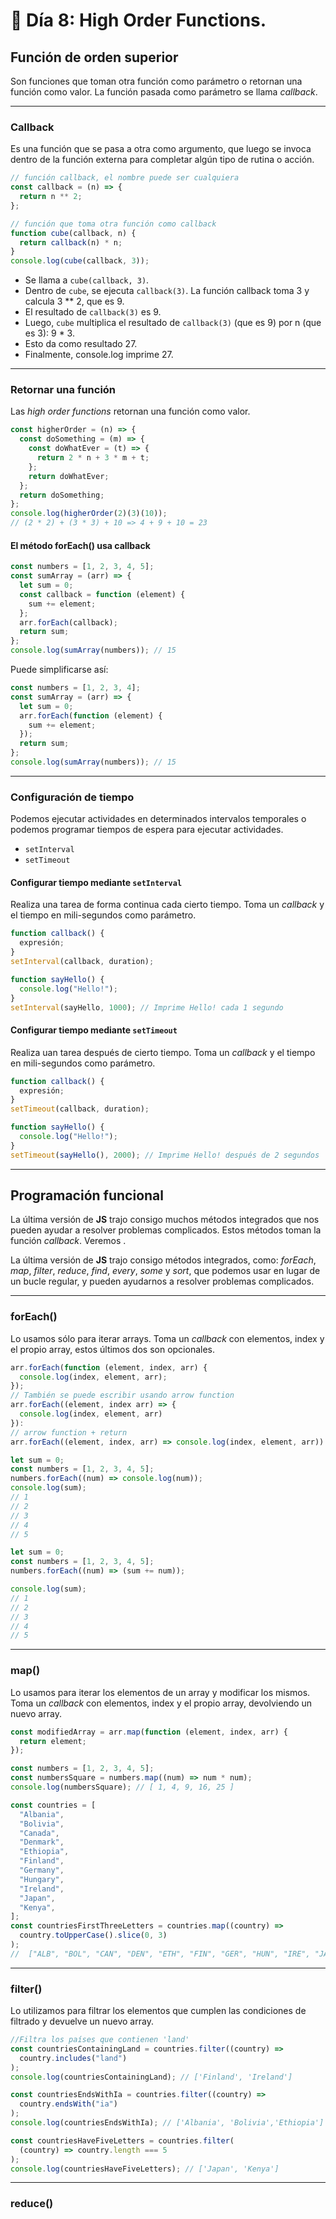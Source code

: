 # 📔 Día 8: High Order Functions.

## Función de orden superior

Son funciones que toman otra función como parámetro o retornan una función como valor. La función pasada como parámetro se llama _callback_.

---

### Callback

Es una función que se pasa a otra como argumento, que luego se invoca dentro de la función externa para completar algún tipo de rutina o acción.

```javascript
// función callback, el nombre puede ser cualquiera
const callback = (n) => {
  return n ** 2;
};

// función que toma otra función como callback
function cube(callback, n) {
  return callback(n) * n;
}
console.log(cube(callback, 3));
```

- Se llama a `cube(callback, 3)`.
- Dentro de `cube`, se ejecuta `callback(3)`. La función callback toma 3 y calcula 3 \*\* 2, que es 9.
- El resultado de `callback(3)` es 9.
- Luego, `cube` multiplica el resultado de `callback(3)` (que es 9) por n (que es 3): 9 \* 3.
- Esto da como resultado 27.
- Finalmente, console.log imprime 27.

---

### Retornar una función

Las _high order functions_ retornan una función como valor.

```javascript
const higherOrder = (n) => {
  const doSomething = (m) => {
    const doWhatEver = (t) => {
      return 2 * n + 3 * m + t;
    };
    return doWhatEver;
  };
  return doSomething;
};
console.log(higherOrder(2)(3)(10));
// (2 * 2) + (3 * 3) + 10 => 4 + 9 + 10 = 23
```

#### El método forEach() usa callback

```javascript
const numbers = [1, 2, 3, 4, 5];
const sumArray = (arr) => {
  let sum = 0;
  const callback = function (element) {
    sum += element;
  };
  arr.forEach(callback);
  return sum;
};
console.log(sumArray(numbers)); // 15
```

Puede simplificarse así:

```javascript
const numbers = [1, 2, 3, 4];
const sumArray = (arr) => {
  let sum = 0;
  arr.forEach(function (element) {
    sum += element;
  });
  return sum;
};
console.log(sumArray(numbers)); // 15
```

---

### Configuración de tiempo

Podemos ejecutar actividades en determinados intervalos temporales o podemos programar tiempos de espera para ejecutar actividades.

- `setInterval`
- `setTimeout`

#### Configurar tiempo mediante `setInterval`

Realiza una tarea de forma continua cada cierto tiempo. Toma un _callback_ y el tiempo en mili-segundos como parámetro.

```javascript
function callback() {
  expresión;
}
setInterval(callback, duration);
```

```javascript
function sayHello() {
  console.log("Hello!");
}
setInterval(sayHello, 1000); // Imprime Hello! cada 1 segundo
```

#### Configurar tiempo mediante `setTimeout`

Realiza uan tarea después de cierto tiempo. Toma un _callback_ y el tiempo en mili-segundos como parámetro.

```javascript
function callback() {
  expresión;
}
setTimeout(callback, duration);
```

```javascript
function sayHello() {
  console.log("Hello!");
}
setTimeout(sayHello(), 2000); // Imprime Hello! después de 2 segundos
```

---

## Programación funcional

La última versión de **JS** trajo consigo muchos métodos integrados que nos pueden ayudar a resolver problemas complicados. Estos métodos toman la función _callback_. Veremos .

La última versión de **JS** trajo consigo métodos integrados, como: _forEach_, _map_, _filter_, _reduce_, _find_, _every_, _some_ y _sort_, que podemos usar en lugar de un bucle regular, y pueden ayudarnos a resolver problemas complicados.

---

### forEach()

Lo usamos sólo para iterar arrays. Toma un _callback_ con elementos, index y el propio array, estos últimos dos son opcionales.

```javascript
arr.forEach(function (element, index, arr) {
  console.log(index, element, arr);
});
// También se puede escribir usando arrow function
arr.forEach((element, index arr) => {
  console.log(index, element, arr)
}):
// arrow function + return
arr.forEach((element, index, arr) => console.log(index, element, arr))
```

```javascript
let sum = 0;
const numbers = [1, 2, 3, 4, 5];
numbers.forEach((num) => console.log(num));
console.log(sum);
// 1
// 2
// 3
// 4
// 5
```

```javascript
let sum = 0;
const numbers = [1, 2, 3, 4, 5];
numbers.forEach((num) => (sum += num));

console.log(sum);
// 1
// 2
// 3
// 4
// 5
```

---

### map()

Lo usamos para iterar los elementos de un array y modificar los mismos. Toma un _callback_ con elementos, index y el propio array, devolviendo un nuevo array.

```javascript
const modifiedArray = arr.map(function (element, index, arr) {
  return element;
});
```

```javascript
const numbers = [1, 2, 3, 4, 5];
const numbersSquare = numbers.map((num) => num * num);
console.log(numbersSquare); // [ 1, 4, 9, 16, 25 ]
```

```javascript
const countries = [
  "Albania",
  "Bolivia",
  "Canada",
  "Denmark",
  "Ethiopia",
  "Finland",
  "Germany",
  "Hungary",
  "Ireland",
  "Japan",
  "Kenya",
];
const countriesFirstThreeLetters = countries.map((country) =>
  country.toUpperCase().slice(0, 3)
);
//  ["ALB", "BOL", "CAN", "DEN", "ETH", "FIN", "GER", "HUN", "IRE", "JAP", "KEN"]
```

---

### filter()

Lo utilizamos para filtrar los elementos que cumplen las condiciones de filtrado y devuelve un nuevo array.

```javascript
//Filtra los países que contienen 'land'
const countriesContainingLand = countries.filter((country) =>
  country.includes("land")
);
console.log(countriesContainingLand); // ['Finland', 'Ireland']
```

```javascript
const countriesEndsWithIa = countries.filter((country) =>
  country.endsWith("ia")
);
console.log(countriesEndsWithIa); // ['Albania', 'Bolivia','Ethiopia']
```

```javascript
const countriesHaveFiveLetters = countries.filter(
  (country) => country.length === 5
);
console.log(countriesHaveFiveLetters); // ['Japan', 'Kenya']
```

---

### reduce()
